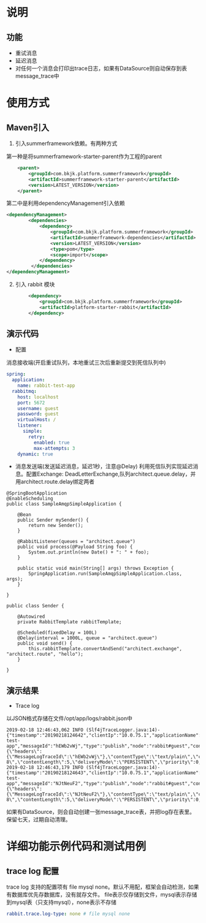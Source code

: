# 说明

## 功能

* 重试消息
* 延迟消息
* 对任何一个消息会打印出trace日志，如果有DataSource则自动保存到表message_trace中


# 使用方式

## Maven引入

1. 引入summerframework依赖。有两种方式

第一种是将summerframework-starter-parent作为工程的parent
```xml
	<parent>
		<groupId>com.bkjk.platform.summerframework</groupId>
		<artifactId>summerframework-starter-parent</artifactId>
		<version>LATEST_VERSION</version>
	</parent>
```

第二中是利用dependencyManagement引入依赖

```xml
<dependencyManagement>
        <dependencies>
            <dependency>
                <groupId>com.bkjk.platform.summerframework</groupId>
                <artifactId>summerframework-dependencies</artifactId>
                <version>LATEST_VERSION</version>
                <type>pom</type>
                <scope>import</scope>
            </dependency>
         </dependencies>
</dependencyManagement>
```

2. 引入 rabbit 模块
```xml
		<dependency>
			<groupId>com.bkjk.platform.summerframework</groupId>
			<artifactId>platform-starter-rabbit</artifactId>
		</dependency>
```

## 演示代码

* 配置

消息接收端(开启重试队列，本地重试三次后重新提交到死信队列中)

```yaml
spring:
  application:
    name: rabbit-test-app
  rabbitmq:
    host: localhost
    port: 5672
    username: guest
    password: guest
    virtualHost: /
    listener:
      simple:
        retry:
          enabled: true
          max-attempts: 3
    dynamic: true
```

* 消息发送端(发送延迟消息，延迟1秒，注意@Delay)
利用死信队列实现延迟消息。配置Exchange: DeadLetterExchange,队列architect.queue.delay，并用architect.route.delay绑定两者
```
@SpringBootApplication
@EnableScheduling
public class SampleAmqpSimpleApplication {

    @Bean
    public Sender mySender() {
        return new Sender();
    }

    @RabbitListener(queues = "architect.queue")
    public void process(@Payload String foo) {
        System.out.println(new Date() + ": " + foo);
    }

    public static void main(String[] args) throws Exception {
        SpringApplication.run(SampleAmqpSimpleApplication.class, args);
    }

}

public class Sender {

    @Autowired
    private RabbitTemplate rabbitTemplate;

    @Scheduled(fixedDelay = 100L)
    @Delay(interval = 1000L, queue = "architect.queue")
    public void send() {
        this.rabbitTemplate.convertAndSend("architect.exchange", "architect.route", "hello");
    }

}
```


## 演示结果

* Trace log

以JSON格式存储在文件/opt/app/logs/rabbit.json中 
```text
2019-02-18 12:46:43,062 INFO (Slf4jTraceLogger.java:14)- {"timestamp":"20190218124642","clientIp":"10.0.75.1","applicationName":"rabbit-test-app","messageId":"hEWb2vWj","type":"publish","node":"rabbit#guest","connection":"localhost:5672","vhost":"/","user":"guest","channel":"4","exchange":"architect.exchange","queue":"none","routing_keys":"architect.route","properties":"{\"headers\":{\"MessageLogTraceId\":\"hEWb2vWj\"},\"contentType\":\"text/plain\",\"contentEncoding\":\"UTF-8\",\"contentLength\":5,\"deliveryMode\":\"PERSISTENT\",\"priority\":0,\"deliveryTag\":0,\"finalRetryForMessageWithNoId\":false}","payload":"hello","success":"0"}
2019-02-18 12:46:43,179 INFO (Slf4jTraceLogger.java:14)- {"timestamp":"20190218124643","clientIp":"10.0.75.1","applicationName":"rabbit-test-app","messageId":"NJtNeuF2","type":"publish","node":"rabbit#guest","connection":"localhost:5672","vhost":"/","user":"guest","channel":"5","exchange":"architect.exchange","queue":"none","routing_keys":"architect.route","properties":"{\"headers\":{\"MessageLogTraceId\":\"NJtNeuF2\"},\"contentType\":\"text/plain\",\"contentEncoding\":\"UTF-8\",\"contentLength\":5,\"deliveryMode\":\"PERSISTENT\",\"priority\":0,\"deliveryTag\":0,\"finalRetryForMessageWithNoId\":false}","payload":"hello","success":"0"}
```

如果有DataSource，则会自动创建一张message_trace表，并把log存在表里。保留七天，过期自动清理。


# 详细功能示例代码和测试用例

## trace log 配置
trace log 支持的配置项有 file mysql none。默认不用配，框架会自动检测，如果有数据库优先存数据库，没有就存文件。 file表示仅存储到文件，mysql表示存储到mysql表（只支持mysql），none表示不存储
```yaml
rabbit.trace.log-type: none # file mysql none
```